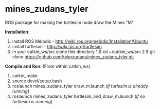 # mines_zudans_tyler
ROS package for making the turtlesim node draw the Mines "M"

**Installation**:

1. install ROS Melodic - http://wiki.ros.org/melodic/Installation/Ubuntu
2. install turtlesim - http://wiki.ros.org/turtlesim
3. in your catkin_ws/src clone this directory
  1.$ cd ~/catkin_ws/src
  2.$ git clone https://github.com/tylerzudans/mines_zudans_tyler.git

**Compile and Run**:
(From within catkin_ws)

1. catkin_make
2. source devel/setup.bash
3. roslaunch mines_zudans_tyler draw_m.launch (*if turlesim is already running*)
4. roslaunch mines_zudans_tyler turtlesim_and_draw_m.launch (*if no turtlesim is running*)
